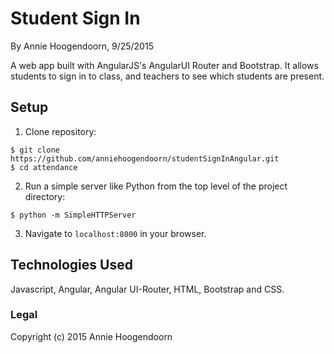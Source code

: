 # Student Sign In

By Annie Hoogendoorn, 9/25/2015

A web app built with AngularJS's AngularUI Router and Bootstrap. It allows students to sign in to class, and teachers to see which students are present.

## Setup

1. Clone repository:
```console
$ git clone https://github.com/anniehoogendoorn/studentSignInAngular.git
$ cd attendance
```
2. Run a simple server like Python from the top level of the project directory:
```console
$ python -m SimpleHTTPServer
```
3. Navigate to `localhost:8000` in your browser.

## Technologies Used

Javascript, Angular, Angular UI-Router, HTML, Bootstrap and CSS.


### Legal

Copyright (c) 2015 Annie Hoogendoorn
